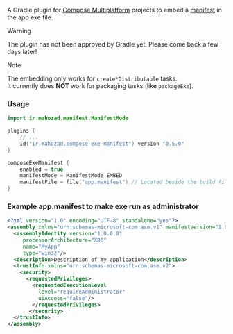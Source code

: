A Gradle plugin for [Compose Multiplatform][1] projects to embed a [manifest][2] in the app exe file.

> [!WARNING]
> The plugin has not been approved by Gradle yet. Please come back a few days later!

> [!NOTE]
> The embedding only works for `create*Distributable` tasks.  
> It currently does **NOT** work for packaging tasks (like `packageExe`).

### Usage

```kotlin
import ir.mahozad.manifest.ManifestMode

plugins {
    // ...
    id("ir.mahozad.compose-exe-manifest") version "0.5.0"
}

composeExeManifest {
    enabled = true
    manifestMode = ManifestMode.EMBED
    manifestFile = file("app.manifest") // Located beside the build file
}
```

### Example app.manifest to make exe run as administrator

```xml
<?xml version="1.0" encoding="UTF-8" standalone="yes"?>
<assembly xmlns="urn:schemas-microsoft-com:asm.v1" manifestVersion="1.0"> 
  <assemblyIdentity version="1.0.0.0"
     processorArchitecture="X86"
     name="MyApp"
     type="win32"/> 
  <description>Description of my application</description>
  <trustInfo xmlns="urn:schemas-microsoft-com:asm.v2">
    <security>
      <requestedPrivileges>
        <requestedExecutionLevel
          level="requireAdministrator"
          uiAccess="false"/>
        </requestedPrivileges>
       </security>
  </trustInfo>
</assembly>
```

[1]: https://github.com/jetbrains/compose-multiplatform
[2]: https://learn.microsoft.com/en-us/windows/win32/sbscs/application-manifests
